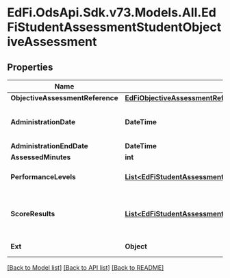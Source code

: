 # EdFi.OdsApi.Sdk.v73.Models.All.EdFiStudentAssessmentStudentObjectiveAssessment

## Properties

Name | Type | Description | Notes
------------ | ------------- | ------------- | -------------
**ObjectiveAssessmentReference** | [**EdFiObjectiveAssessmentReference**](EdFiObjectiveAssessmentReference.md) |  | 
**AdministrationDate** | **DateTime** | The date and time an assessment was completed by the student. The use of ISO-8601 formats with a timezone designator (UTC or time offset) is recommended in order to prevent ambiguity due to time zones. | [optional] 
**AdministrationEndDate** | **DateTime** | The date and time an assessment administration ended. | [optional] 
**AssessedMinutes** | **int** | Reported time student was assessed in minutes. | [optional] 
**PerformanceLevels** | [**List&lt;EdFiStudentAssessmentStudentObjectiveAssessmentPerformanceLevel&gt;**](EdFiStudentAssessmentStudentObjectiveAssessmentPerformanceLevel.md) | An unordered collection of studentAssessmentStudentObjectiveAssessmentPerformanceLevels. The performance level(s) achieved for the objective assessment. | [optional] 
**ScoreResults** | [**List&lt;EdFiStudentAssessmentStudentObjectiveAssessmentScoreResult&gt;**](EdFiStudentAssessmentStudentObjectiveAssessmentScoreResult.md) | An unordered collection of studentAssessmentStudentObjectiveAssessmentScoreResults. A meaningful score or statistical expression of the performance of an individual. The results can be expressed as a number, percentile, range, level, etc. | [optional] 
**Ext** | **Object** | Extensions to the StudentAssessmentStudentObjectiveAssessment entity. | [optional] 

[[Back to Model list]](../../README.md#documentation-for-models) [[Back to API list]](../../README.md#documentation-for-api-endpoints) [[Back to README]](../../README.md)

